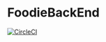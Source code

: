 # FoodieBackEnd

[![CircleCI](https://circleci.com/gh/sharvurutu/FoodieBackEnd.svg?style=svg)](https://circleci.com/gh/sharvurutu/FoodieBackEnd)
